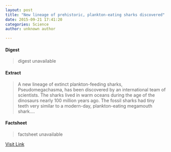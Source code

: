 ```yaml
---
layout: post
title: "New lineage of prehistoric, plankton-eating sharks discovered"
date: 2015-09-21 17:41:20
categories: Science
author: unknown author

---
```



#### Digest
>digest unavailable

#### Extract
>A new lineage of extinct plankton-feeding sharks, Pseudomegachasma, has been discovered by an international team of scientists. The sharks lived in warm oceans during the age of the dinosaurs nearly 100 million years ago. The fossil sharks had tiny teeth very similar to a modern-day, plankton-eating megamouth shark....

#### Factsheet
>factsheet unavailable

[Visit Link](http://www.sciencedaily.com/releases/2015/09/150921134120.htm)


